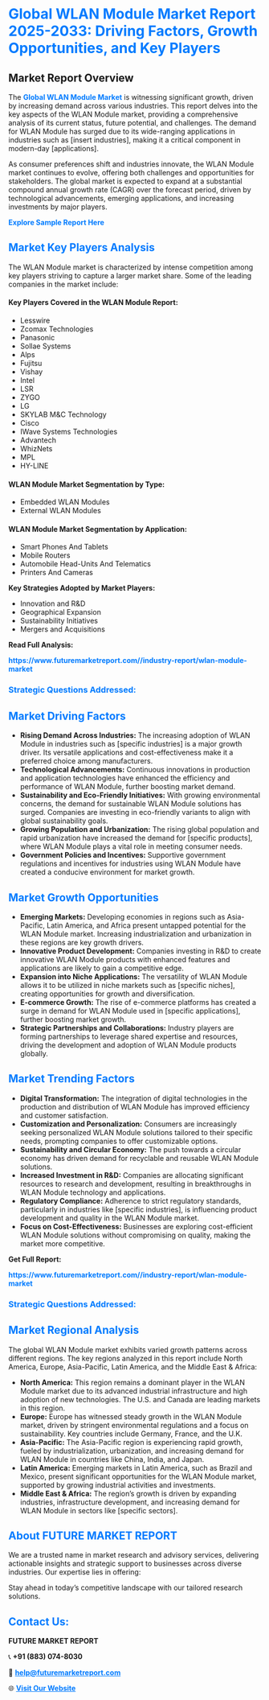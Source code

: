 <h1 style="color: #007BFF;">Global WLAN Module Market Report 2025-2033: Driving Factors, Growth Opportunities, and Key Players</h1>

<section id="overview">
<h2>Market Report Overview</h2>
<p>The <a href="https://www.futuremarketreport.com//industry-report/wlan-module-market" style="color: #007BFF; text-decoration: none;"><strong>Global WLAN Module Market</strong></a> is witnessing significant growth, driven by increasing demand across various industries. This report delves into the key aspects of the WLAN Module market, providing a comprehensive analysis of its current status, future potential, and challenges. The demand for WLAN Module has surged due to its wide-ranging applications in industries such as [insert industries], making it a critical component in modern-day [applications].</p>
<p>As consumer preferences shift and industries innovate, the WLAN Module market continues to evolve, offering both challenges and opportunities for stakeholders. The global market is expected to expand at a substantial compound annual growth rate (CAGR) over the forecast period, driven by technological advancements, emerging applications, and increasing investments by major players.</p>
</section>

<section id="overview">
<p><a href="https://www.futuremarketreport.com//request-sample/reportId=82322" style="color: #007BFF; text-decoration: none;"><strong>Explore Sample Report Here</strong></a></p>
</section>

<section id="key-players">
<h2 style="color: #007BFF;">Market Key Players Analysis</h2>
<p>The WLAN Module market is characterized by intense competition among key players striving to capture a larger market share. Some of the leading companies in the market include:</p>
<h4>Key Players Covered in the WLAN Module Report:</h4>
<ul><li>Lesswire</li><li>Zcomax Technologies</li><li>Panasonic</li><li>Sollae Systems</li><li>Alps</li><li>Fujitsu</li><li>Vishay</li><li>Intel</li><li>LSR</li><li>ZYGO</li><li>LG</li><li>SKYLAB M&amp;C Technology</li><li>Cisco</li><li>IWave Systems Technologies</li><li>Advantech</li><li>WhizNets</li><li>MPL</li><li>HY-LINE</li></ul>
<h4>WLAN Module Market Segmentation by Type:</h4>
<ul><li>Embedded WLAN Modules</li><li>External WLAN Modules</li></ul>

<h4>WLAN Module Market Segmentation by Application:</h4>
<ul><li>Smart Phones And Tablets</li><li>Mobile Routers</li><li>Automobile Head-Units And Telematics</li><li>Printers And Cameras</li></ul>
<p><strong>Key Strategies Adopted by Market Players:</strong></p>
<ul>
<li>Innovation and R&D</li>
<li>Geographical Expansion</li>
<li>Sustainability Initiatives</li>
<li>Mergers and Acquisitions</li>
</ul>
</section>

<section>
<p><strong>Read Full Analysis: </strong></p><a href="https://www.futuremarketreport.com//industry-report/wlan-module-market" style="color: #007BFF; text-decoration: none;"><strong>https://www.futuremarketreport.com//industry-report/wlan-module-market</strong></a>
<h3 style="color: #007BFF;">Strategic Questions Addressed:</h3>
</section>

<section id="driving-factors">
<h2 style="color: #007BFF;">Market Driving Factors</h2>
<ul>
<li><strong>Rising Demand Across Industries:</strong> The increasing adoption of WLAN Module in industries such as [specific industries] is a major growth driver. Its versatile applications and cost-effectiveness make it a preferred choice among manufacturers.</li>
<li><strong>Technological Advancements:</strong> Continuous innovations in production and application technologies have enhanced the efficiency and performance of WLAN Module, further boosting market demand.</li>
<li><strong>Sustainability and Eco-Friendly Initiatives:</strong> With growing environmental concerns, the demand for sustainable WLAN Module solutions has surged. Companies are investing in eco-friendly variants to align with global sustainability goals.</li>
<li><strong>Growing Population and Urbanization:</strong> The rising global population and rapid urbanization have increased the demand for [specific products], where WLAN Module plays a vital role in meeting consumer needs.</li>
<li><strong>Government Policies and Incentives:</strong> Supportive government regulations and incentives for industries using WLAN Module have created a conducive environment for market growth.</li>
</ul>
</section>

<section id="growth-opportunities">
<h2 style="color: #007BFF;">Market Growth Opportunities</h2>
<ul>
<li><strong>Emerging Markets:</strong> Developing economies in regions such as Asia-Pacific, Latin America, and Africa present untapped potential for the WLAN Module market. Increasing industrialization and urbanization in these regions are key growth drivers.</li>
<li><strong>Innovative Product Development:</strong> Companies investing in R&D to create innovative WLAN Module products with enhanced features and applications are likely to gain a competitive edge.</li>
<li><strong>Expansion into Niche Applications:</strong> The versatility of WLAN Module allows it to be utilized in niche markets such as [specific niches], creating opportunities for growth and diversification.</li>
<li><strong>E-commerce Growth:</strong> The rise of e-commerce platforms has created a surge in demand for WLAN Module used in [specific applications], further boosting market growth.</li>
<li><strong>Strategic Partnerships and Collaborations:</strong> Industry players are forming partnerships to leverage shared expertise and resources, driving the development and adoption of WLAN Module products globally.</li>
</ul>
</section>

<section id="trending-factors">
<h2 style="color: #007BFF;">Market Trending Factors</h2>
<ul>
<li><strong>Digital Transformation:</strong> The integration of digital technologies in the production and distribution of WLAN Module has improved efficiency and customer satisfaction.</li>
<li><strong>Customization and Personalization:</strong> Consumers are increasingly seeking personalized WLAN Module solutions tailored to their specific needs, prompting companies to offer customizable options.</li>
<li><strong>Sustainability and Circular Economy:</strong> The push towards a circular economy has driven demand for recyclable and reusable WLAN Module solutions.</li>
<li><strong>Increased Investment in R&D:</strong> Companies are allocating significant resources to research and development, resulting in breakthroughs in WLAN Module technology and applications.</li>
<li><strong>Regulatory Compliance:</strong> Adherence to strict regulatory standards, particularly in industries like [specific industries], is influencing product development and quality in the WLAN Module market.</li>
<li><strong>Focus on Cost-Effectiveness:</strong> Businesses are exploring cost-efficient WLAN Module solutions without compromising on quality, making the market more competitive.</li>
</ul>
</section>

<section>
<p><strong>Get Full Report: </strong></p><a href="https://www.futuremarketreport.com//industry-report/wlan-module-market" style="color: #007BFF; text-decoration: none;"><strong>https://www.futuremarketreport.com//industry-report/wlan-module-market</strong></a>
<h3 style="color: #007BFF;">Strategic Questions Addressed:</h3>
</section>


<section id="regional-analysis">
<h2 style="color: #007BFF;">Market Regional Analysis</h2>
<p>The global WLAN Module market exhibits varied growth patterns across different regions. The key regions analyzed in this report include North America, Europe, Asia-Pacific, Latin America, and the Middle East & Africa:</p>
<ul>
<li><strong>North America:</strong> This region remains a dominant player in the WLAN Module market due to its advanced industrial infrastructure and high adoption of new technologies. The U.S. and Canada are leading markets in this region.</li>
<li><strong>Europe:</strong> Europe has witnessed steady growth in the WLAN Module market, driven by stringent environmental regulations and a focus on sustainability. Key countries include Germany, France, and the U.K.</li>
<li><strong>Asia-Pacific:</strong> The Asia-Pacific region is experiencing rapid growth, fueled by industrialization, urbanization, and increasing demand for WLAN Module in countries like China, India, and Japan.</li>
<li><strong>Latin America:</strong> Emerging markets in Latin America, such as Brazil and Mexico, present significant opportunities for the WLAN Module market, supported by growing industrial activities and investments.</li>
<li><strong>Middle East & Africa:</strong> The region’s growth is driven by expanding industries, infrastructure development, and increasing demand for WLAN Module in sectors like [specific sectors].</li>
</ul>
</section>

<footer>
<h2 style="color: #007BFF;">About FUTURE MARKET REPORT</h2>
<p>We are a trusted name in market research and advisory services, delivering actionable insights and strategic support to businesses across diverse industries. Our expertise lies in offering:</p>

<p>Stay ahead in today’s competitive landscape with our tailored research solutions.</p>

<h2 style="color: #007BFF;">Contact Us:</h2>
<p><strong>FUTURE MARKET REPORT</strong></p>
<p>📞 <strong>+91 (883) 074-8030</strong></p>
<p>📧 <strong><a href="mailto:help@futuremarketreport.com" style="color: #007BFF;">help@futuremarketreport.com</a></strong></p>
<p>🌐 <strong><a href="https://www.futuremarketreport.com/" style="color: #007BFF;">Visit Our Website</a></strong></p>
</footer>